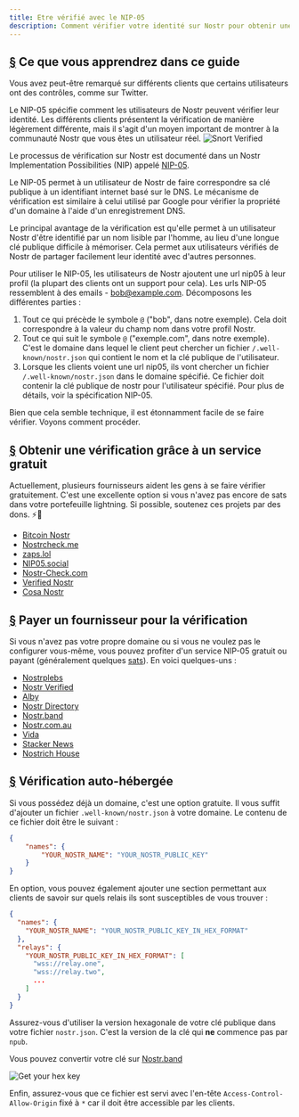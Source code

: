 ```yaml
---
title: Etre vérifié avec le NIP-05
description: Comment vérifier votre identité sur Nostr pour obtenir une coche de vérification et un moyen plus facile de partager votre compte.
---
```


## [§](#what-youll-learn) Ce que vous apprendrez dans ce guide

Vous avez peut-être remarqué sur différents clients que certains utilisateurs ont des contrôles, comme sur Twitter.

Le NIP-05 spécifie comment les utilisateurs de Nostr peuvent vérifier leur identité. Les différents clients présentent la vérification de manière légèrement différente, mais il s'agit d'un moyen important de montrer à la communauté Nostr que vous êtes un utilisateur réel.
![Snort Verified](/images/snort-verified.webp)

Le processus de vérification sur Nostr est documenté dans un Nostr Implementation Possibilities (NIP) appelé [NIP-05](https://github.com/nostr-protocol/nips/blob/master/05.md).

Le NIP-05 permet à un utilisateur de Nostr de faire correspondre sa clé publique à un identifiant internet basé sur le DNS. Le mécanisme de vérification est similaire à celui utilisé par Google pour vérifier la propriété d'un domaine à l'aide d'un enregistrement DNS.

Le principal avantage de la vérification est qu'elle permet à un utilisateur Nostr d'être identifié par un nom lisible par l'homme, au lieu d'une longue clé publique difficile à mémoriser. Cela permet aux utilisateurs vérifiés de Nostr de partager facilement leur identité avec d'autres personnes.

Pour utiliser le NIP-05, les utilisateurs de Nostr ajoutent une url nip05 à leur profil (la plupart des clients ont un support pour cela). Les urls NIP-05 ressemblent à des emails - bob@example.com. Décomposons les différentes parties :

1. Tout ce qui précède le symbole `@` ("bob", dans notre exemple). Cela doit correspondre à la valeur du champ nom dans votre profil Nostr.
1. Tout ce qui suit le symbole `@` ("exemple.com", dans notre exemple). C'est le domaine dans lequel le client peut chercher un fichier `/.well-known/nostr.json` qui contient le nom et la clé publique de l'utilisateur.
1. Lorsque les clients voient une url nip05, ils vont chercher un fichier `/.well-known/nostr.json` dans le domaine spécifié. Ce fichier doit contenir la clé publique de nostr pour l'utilisateur spécifié. Pour plus de détails, voir la spécification NIP-05.

Bien que cela semble technique, il est étonnamment facile de se faire vérifier. Voyons comment procéder.

## [§](#free-verification) Obtenir une vérification grâce à un service gratuit

Actuellement, plusieurs fournisseurs aident les gens à se faire vérifier gratuitement. C'est une excellente option si vous n'avez pas encore de sats dans votre portefeuille lightning. Si possible, soutenez ces projets par des dons. ⚡🤙

-   [Bitcoin Nostr](https://bitcoinnostr.com/)
-   [Nostrcheck.me](https://nostrcheck.me)
-   [zaps.lol](https://zaps.lol/)
-   [NIP05.social](https://nip05.social)
-   [Nostr-Check.com](https://nostr-check.com/)
-   [Verified Nostr](https://verified-nostr.com/)
-   [Cosa Nostr](https://cosanostr.com)

## [§](#paid-verification) Payer un fournisseur pour la vérification

Si vous n'avez pas votre propre domaine ou si vous ne voulez pas le configurer vous-même, vous pouvez profiter d'un service NIP-05 gratuit ou payant (généralement quelques [sats](https://coinmarketcap.com/alexandria/glossary/satoshi-sats)). En voici quelques-uns :

-   [Nostrplebs](https://nostrplebs.com)
-   [Nostr Verified](https://nostrverified.com)
-   [Alby](https://getalby.com)
-   [Nostr Directory](https://nostr.directory)
-   [Nostr.band](https://nip05.nostr.band)
-   [Nostr.com.au](https://nostr.com.au)
-   [Vida](https://Vida.page)
-   [Stacker News](https://stacker.news)
-   [Nostrich House](https://nostrich.house)

## [§](#self-hosted) Vérification auto-hébergée

Si vous possédez déjà un domaine, c'est une option gratuite. Il vous suffit d'ajouter un fichier `.well-known/nostr.json` à votre domaine. Le contenu de ce fichier doit être le suivant :

```json
{
    "names": {
        "YOUR_NOSTR_NAME": "YOUR_NOSTR_PUBLIC_KEY"
    }
}
```

En option, vous pouvez également ajouter une section permettant aux clients de savoir sur quels relais ils sont susceptibles de vous trouver :

```json
{
  "names": {
    "YOUR_NOSTR_NAME": "YOUR_NOSTR_PUBLIC_KEY_IN_HEX_FORMAT"
  },
  "relays": {
    "YOUR_NOSTR_PUBLIC_KEY_IN_HEX_FORMAT": [
      "wss://relay.one",
      "wss://relay.two",
      ...
    ]
  }
}
```

Assurez-vous d'utiliser la version hexagonale de votre clé publique dans votre fichier `nostr.json`. C'est la version de la clé qui **ne** commence pas par `npub`.

Vous pouvez convertir votre clé sur [Nostr.band](https://nostr.band)

![Get your hex key](/images/get-hex-key.webp)

Enfin, assurez-vous que ce fichier est servi avec l'en-tête `Access-Control-Allow-Origin` fixé à `*` car il doit être accessible par les clients.
